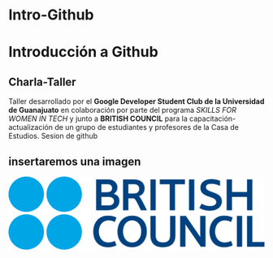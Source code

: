 # Intro-Github

# Introducción a Github

## Charla-Taller
Taller desarrollado por el **Google Developer Student Club de la Universidad de Guanajuato** en colaboración por parte del programa *SKILLS FOR WOMEN IN TECH* y junto a **BRITISH COUNCIL** para la capacitación-actualización de un grupo de estudiantes y profesores de la Casa de Estudios.
 Sesion de github

## insertaremos una imagen

![hack](img/logo.png)